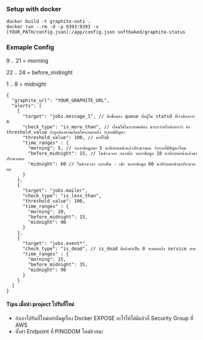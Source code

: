 ### Setup with docker

```
docker build -t graphite-noti .
docker run --rm -d -p 9393:9393 -v [YOUR_PATH/config.json]:/app/config.json softbaked/graphite-status
```


### Exmaple Config

9 .. 21 = morning

22 .. 24 = before_midnight

1 .. 8 = midnight


```
{
  "graphite_url": "YOUR_GRAPHITE_URL",
  "alerts": [
    {
      "target": "jobs.message_1", // คือชื่อของ queue ที่อยู่ใน statsd ที่เราต้องการ m
      "check_type": "is_more_than", // เงื่อนไขในการเชคต้อง มากกว่าหรือน้อยกว่า ค่า threshold_value ถ้าถูกต้องตามเงื่อนไขจะหมายถึง ระบบมีปัญหา
      "threshold_value": 100, // ค่าที่ใช้ชี้
      "time_ranges" : {
        "morning": 5, // จะเอาข้อมูลมา 5 นาทีก่อนหน้าแล้วประมวลผล ว่าระบบี้มีปัญหาไหม
        "before_midnight": 15, // ในช่วงเวลา กลางดึก จะเอาข้อมูล 10 นาทีก่อนหน้าแล้วมาประมวลผล
        "midnight": 60 // ในช่วงเวลา กลางคืน - เช้า จะเอาข้อมูล 60 นาทีก่อนหน้ามาประมวลผล
      }
    },
    {
      "target": "jobs.mailer",
      "check_type": "is_less_than",
      "threshold_value": 100,
      "time_ranges" : {
        "morning": 10,
        "before_midnight": 15,
        "midnight": 90
      }
    },
    {
      "target": "jobs.event*",
      "check_type": "is_dead", // is_dead คือถ้าค่าเป็น 0 จะหมายถึง service ตาย
      "time_ranges" : {
        "morning": 15,
        "before_midnight": 35,
        "midnight": 90
      }
    }
  ]
}
```


#### Tips เมื่อนำ project ไปรันที่ใหม่
- ถ้าเอาไปรันที่ใหม่อย่าลืมดูเรื่อง Docker EXPOSE อะไรให้ได้ดีแล้วก็ Security Group ที่ AWS
- ตั้งค่า Endpoint ที่ PINGDOM ใหม่ด้วยนะ
